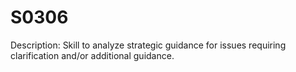 # S0306
Description: Skill to analyze strategic guidance for issues requiring clarification and/or additional guidance.
